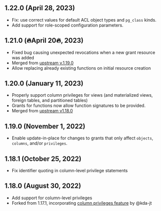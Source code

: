 ## 1.22.0 (April 28, 2023)

* Fix: use correct values for default ACL object types and `pg_class` kinds.
* Add support for role-scoped configuration parameters.

## 1.21.0 (🔥April 20🔥, 2023)

* Fixed bug causing unexpected revocations when a new grant resource was added
* Merged from [upstream v.1.19.0](https://github.com/cyrilgdn/terraform-provider-postgresql/commit/cb85b9f45ee77b761d8ce08fd74f65350e152256)
* Allow replacing already existing functions on initial resource creation

## 1.20.0 (January 11, 2023)

* Properly support column privileges for views (and materialized views, foreign tables, and partitioned tables)
* Grants for functions now allow function signatures to be provided.
* Merged from [upstream v1.18.0](https://github.com/cyrilgdn/terraform-provider-postgresql/commit/83f06753691b48f7caea7616e6fd443a085761a0)

## 1.19.0 (November 1, 2022)

* Enable update-in-place for changes to grants that only affect `objects`, `columns`, and/or `privileges`.

## 1.18.1 (October 25, 2022)

* Fix identifier quoting in column-level privilege statements

## 1.18.0 (August 30, 2022)

* Add support for column-level privileges
* Forked from 1.17.1, incorporating [column privileges feature](https://github.com/kda-jt/terraform-provider-postgresql/tree/feat-add-column-level-management) by @kda-jt
